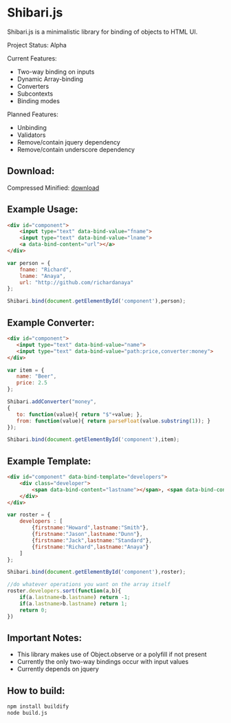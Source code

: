 Shibari.js
===

Shibari.js is a minimalistic library for binding of objects to HTML UI.

Project Status: Alpha

Current Features:
* Two-way binding on inputs
* Dynamic Array-binding
* Converters
* Subcontexts
* Binding modes

Planned Features:
* Unbinding
* Validators
* Remove/contain jquery dependency
* Remove/contain underscore dependency

Download:
----

Compressed Minified: [download](https://raw.github.com/richardanaya/Shibari.js/master/shibari.min.js)

Example Usage:
----
```HTML
<div id="component">
    <input type="text" data-bind-value="fname">
    <input type="text" data-bind-value="lname">
    <a data-bind-content="url"></a>
</div>
```

```Javascript
var person = {
    fname: "Richard",
    lname: "Anaya",
    url: "http://github.com/richardanaya"
};

Shibari.bind(document.getElementById('component'),person);
```

Example Converter:
----
```HTML
<div id="component">
   <input type="text" data-bind-value="name">
   <input type="text" data-bind-value="path:price,converter:money">
</div>
```

```Javascript
var item = {
   name: "Beer",
   price: 2.5
};

Shibari.addConverter("money",
{
   to: function(value){ return "$"+value; },
   from: function(value){ return parseFloat(value.substring(1)); }
});

Shibari.bind(document.getElementById('component'),item);
```

Example Template:
----
```HTML
<div id="component" data-bind-template="developers">
    <div class="developer">
        <span data-bind-content="lastname"></span>, <span data-bind-content="firstname"></span>
    </div>
</div>
```

```Javascript
var roster = {
    developers : [
        {firstname:"Howard",lastname:"Smith"},
        {firstname:"Jason",lastname:"Dunn"},
        {firstname:"Jack",lastname:"Standard"},
        {firstname:"Richard",lastname:"Anaya"}
    ]
};

Shibari.bind(document.getElementById('component'),roster);

//do whatever operations you want on the array itself
roster.developers.sort(function(a,b){
    if(a.lastname<b.lastname) return -1;
    if(a.lastname>b.lastname) return 1;
    return 0;
})
```

Important Notes:
---
* This library makes use of Object.observe or a polyfill if not present
* Currently the only two-way bindings occur with input values
* Currently depends on jquery

How to build:
---

```BASH
npm install buildify
node build.js
```
